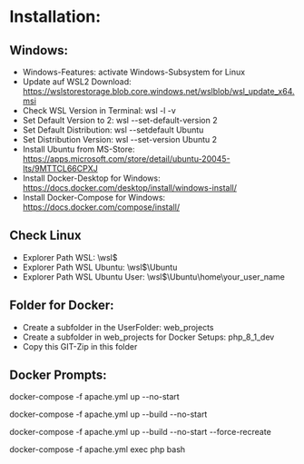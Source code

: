 # Installation:

## Windows:

- Windows-Features: activate Windows-Subsystem for Linux
- Update auf WSL2 Download: https://wslstorestorage.blob.core.windows.net/wslblob/wsl_update_x64.msi
- Check WSL Version in Terminal: wsl -l -v
- Set Default Version to 2: wsl --set-default-version 2
- Set Default Distribution: wsl --setdefault Ubuntu
- Set Distribution Version: wsl --set-version Ubuntu 2
- Install Ubuntu from MS-Store: https://apps.microsoft.com/store/detail/ubuntu-20045-lts/9MTTCL66CPXJ
- Install Docker-Desktop for Windows: https://docs.docker.com/desktop/install/windows-install/
- Install Docker-Compose for Windows: https://docs.docker.com/compose/install/

## Check Linux
- Explorer Path WSL: \\wsl$
- Explorer Path WSL Ubuntu: \\wsl$\Ubuntu
- Explorer Path WSL Ubuntu User: \\wsl$\Ubuntu\home\your_user_name

## Folder for Docker:
- Create a subfolder in the UserFolder: web_projects
- Create a subfolder in web_projects for Docker Setups: php_8_1_dev
- Copy this GIT-Zip in this folder

## Docker Prompts:
docker-compose -f apache.yml up --no-start

docker-compose -f apache.yml up --build --no-start

docker-compose -f apache.yml up --build --no-start --force-recreate

docker-compose -f apache.yml exec php bash